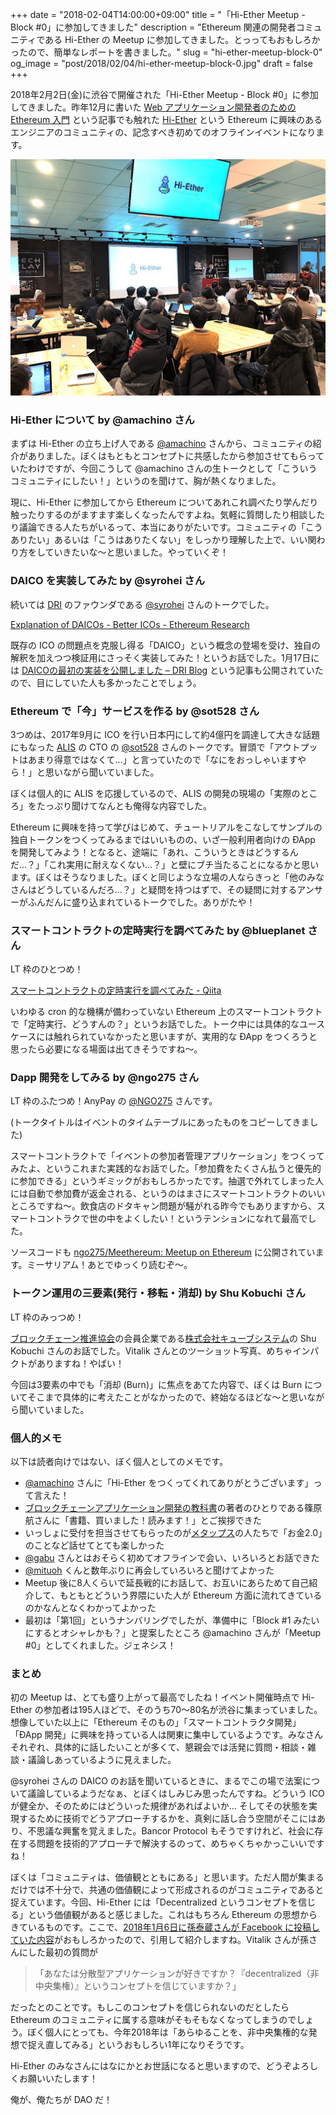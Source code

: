 +++
date = "2018-02-04T14:00:00+09:00"
title = "「Hi-Ether Meetup - Block #0」に参加してきました"
description = "Ethereum 関連の開発者コミュニティである Hi-Ether の Meetup に参加してきました。とっってもおもしろかったので、簡単なレポートを書きました。"
slug = "hi-ether-meetup-block-0"
og_image = "post/2018/02/04/hi-ether-meetup-block-0.jpg"
draft = false
+++

2018年2月2日(金)に渋谷で開催された「Hi-Ether Meetup - Block #0」に参加してきました。昨年12月に書いた <a href="https://june29.jp/2017/12/22/ethereum-for-web-application-developers/">Web アプリケーション開発者のための Ethereum 入門</a> という記事でも触れた <a href="https://www.hi-ether.org/">Hi-Ether</a> という Ethereum に興味のあるエンジニアのコミュニティの、記念すべき初めてのオフラインイベントになります。

<img src="/post/2018/02/04/hi-ether-meetup-block-0.jpg">

### Hi-Ether について by @amachino さん

まずは Hi-Ether の立ち上げ人である <a href="https://twitter.com/amachino">@amachino</a> さんから、コミュニティの紹介がありました。ぼくはもともとコンセプトに共感したから参加させてもらっていたわけですが、今回こうして @amachino さんの生トークとして「こういうコミュニティにしたい！」というのを聞けて、胸が熱くなりました。

<script async class="speakerdeck-embed" data-id="694be350dfb645bea5346132be7d612a" data-ratio="1.77777777777778" src="//speakerdeck.com/assets/embed.js"></script>

現に、Hi-Ether に参加してから Ethereum についてあれこれ調べたり学んだり触ったりするのがますます楽しくなったんですよね。気軽に質問したり相談したり議論できる人たちがいるって、本当にありがたいです。コミュニティの「こうありたい」あるいは「こうはありたくない」をしっかり理解した上で、いい関わり方をしていきたいな〜と思いました。やっていくぞ！

### DAICO を実装してみた by @syrohei さん

続いては <a href="https://dri.network/">DRI</a> のファウンダである <a href="https://twitter.com/syrohei">@syrohei</a> さんのトークでした。

<a href="https://ethresear.ch/t/explanation-of-daicos/465">Explanation of DAICOs - Better ICOs - Ethereum Research</a>

既存の ICO の問題点を克服し得る「DAICO」という概念の登場を受け、独自の解釈を加えつつ検証用にさっそく実装してみた！というお話でした。1月17日には <a href="https://blog.dri.network/the-first-implementation-of-daico-ja-8c91918f167">DAICOの最初の実装を公開しました – DRI Blog</a> という記事も公開されていたので、目にしていた人も多かったことでしょう。

<script async class="speakerdeck-embed" data-id="8058c4cff8714337b8a583664757eb1b" data-ratio="1.77777777777778" src="//speakerdeck.com/assets/embed.js"></script>

### Ethereum で「今」サービスを作る by @sot528 さん

3つめは、2017年9月に ICO を行い日本円にして約4億円を調達して大きな話題にもなった <a href="https://alismedia.jp/">ALIS</a> の CTO の <a href="https://twitter.com/sot528">@sot528</a> さんのトークです。冒頭で「アウトプットはあまり得意ではなくて…」と言っていたので「なにをおっしゃいますやら！」と思いながら聞いていました。

ぼくは個人的に ALIS を応援しているので、ALIS の開発の現場の「実際のところ」をたっぷり聞けてなんとも俺得な内容でした。

Ethereum に興味を持って学びはじめて、チュートリアルをこなしてサンプルの独自トークンをつくってみるまではいいものの、いざ一般利用者向けの ÐApp を開発してみよう！となると、途端に「あれ、こういうときはどうするんだ…？」「これ実用に耐えなくない…？」と壁にブチ当たることになるかと思います。ぼくはそうなりました。ぼくと同じような立場の人ならきっと「他のみなさんはどうしているんだろ…？」と疑問を持つはずで、その疑問に対するアンサーがふんだんに盛り込まれているトークでした。ありがたや！

<script async class="speakerdeck-embed" data-id="927110e2d5924bad98babc5766bd9900" data-ratio="1.33333333333333" src="//speakerdeck.com/assets/embed.js"></script>

### スマートコントラクトの定時実行を調べてみた by @blueplanet さん

LT 枠のひとつめ！

<a href="https://qiita.com/blueplanet/items/bb9effd226106dd39344">スマートコントラクトの定時実行を調べてみた - Qiita</a>

いわゆる cron 的な機構が備わっていない Ethereum 上のスマートコントラクトで「定時実行、どうすんの？」というお話でした。トーク中には具体的なユースケースには触れられていなかったと思いますが、実用的な ÐApp をつくろうと思ったら必要になる場面は出てきそうですね〜。

### Dapp 開発をしてみる by @ngo275 さん

LT 枠のふたつめ！AnyPay の <a href="https://twitter.com/NGO275">@NGO275</a> さんです。

(トークタイトルはイベントのタイムテーブルにあったものをコピーしてきました)

スマートコントラクトで「イベントの参加者管理アプリケーション」をつくってみたよ、というこれまた実践的なお話でした。「参加費をたくさん払うと優先的に参加できる」というギミックがおもしろかったです。抽選で外れてしまった人には自動で参加費が返金される、というのはまさにスマートコントラクトのいいところですね〜。飲食店のドタキャン問題が騒がれる昨今でもありますから、スマートコントラクで世の中をよくしたい！というテンションになれて最高でした。

<script async class="speakerdeck-embed" data-id="14996b9a85b04de39b500e02c6c1a899" data-ratio="1.33333333333333" src="//speakerdeck.com/assets/embed.js"></script>

ソースコードも <a href="https://github.com/ngo275/Meethereum">ngo275/Meethereum: Meetup on Ethereum</a> に公開されています。ミーサリアム！あとでゆっくり読むぞ〜。

### トークン運用の三要素(発行・移転・消却) by Shu Kobuchi さん

LT 枠のみっつめ！

<a href="http://bccc.global/ja/">ブロックチェーン推進協会</a>の会員企業である<a href="https://www.cubesystem.co.jp/">株式会社キューブシステム</a>の Shu Kobuchi さんのお話でした。Vitalik さんとのツーショット写真、めちゃインパクトがありますね！やばい！

今回は3要素の中でも「消却 (Burn)」に焦点をあてた内容で、ぼくは Burn についてそこまで具体的に考えたことがなかったので、終始なるほどな〜と思いながら聞いていました。

<script async class="speakerdeck-embed" data-id="2041ef507bd646a397dee1bf3691882a" data-ratio="1.33333333333333" src="//speakerdeck.com/assets/embed.js"></script>

### 個人的メモ

以下は読者向けではない、ぼく個人としてのメモです。

- <a href="https://twitter.com/amachino">@amachino</a> さんに「Hi-Ether をつくってくれてありがとうございます」って言えた！
- <a href="https://www.amazon.co.jp/dp/B0794WJYGW/">ブロックチェーンアプリケーション開発の教科書</a>の著者のひとりである篠原航さんに「書籍、買いました！読みます！」とご挨拶できた
- いっしょに受付を担当させてもらったのが<a href="http://metaps.com/ja/">メタップス</a>の人たちで「お金2.0」のことなど話せてとても楽しかった
- <a href="https://twitter.com/gabu">@gabu</a> さんとはおそらく初めてオフラインで会い、いろいろとお話できた
- <a href="https://twitter.com/mituoh">@mituoh</a> くんと数年ぶりに再会していろいろと聞けてよかった
- Meetup 後に8人くらいで延長戦的にお話して、お互いにあらためて自己紹介して、もともとどういう界隈にいた人が Ethereum 方面に流れてきているのかなんとなくわかってよかった
- 最初は「第1回」というナンバリングでしたが、準備中に「Block #1 みたいにするとオシャレかも？」と提案したところ @amachino さんが「Meetup #0」としてくれました。ジェネシス！

### まとめ

初の Meetup は、とても盛り上がって最高でしたね！イベント開催時点で Hi-Ether の参加者は195人ほどで、そのうち70〜80名が渋谷に集まっていました。想像していた以上に「Ethereum そのもの」「スマートコントラクタ開発」「ÐApp 開発」に興味を持っている人は関東に集中しているようです。みなさんそれぞれ、具体的に話したいことが多くて、懇親会では活発に質問・相談・雑談・議論しあっているように見えました。

@syrohei さんの DAICO のお話を聞いているときに、まるでこの場で法案について議論しているようだなぁ、とぼくはしみじみ思ったんですね。どういう ICO が健全か、そのためにはどういった規律があればよいか… そしてその状態を実現するために技術でどうアプローチするかを、真剣に話し合う空間がそこにはあり、不思議な興奮を覚えました。Bancor Protocol もそうですけれど、社会に存在する問題を技術的アプローチで解決するのって、めちゃくちゃかっこいいですね！

ぼくは「コミュニティは、価値観とともにある」と思います。ただ人間が集まるだけでは不十分で、共通の価値観によって形成されるのがコミュニティであると捉えています。今回、Hi-Ether には「Decentralized というコンセプトを信じる」という価値観があると感じました。これはもちろん Ethereum の思想からきているものです。ここで、<a href="https://www.facebook.com/taizoson/posts/10155372510529492">2018年1月6日に孫泰蔵さんが Facebook に投稿していた内容</a>がおもしろかったので、引用して紹介しますね。Vitalik さんが孫さんにした最初の質問が

> 「あなたは分散型アプリケーションが好きですか？『decentralized（非中央集権）』というコンセプトを信じていますか？」

だったとのことです。もしこのコンセプトを信じられないのだとしたら Ethereum のコミュニティに属する意味がそもそもなくなってしまうのでしょう。ぼく個人にとっても、今年2018年は「あらゆることを、非中央集権的な発想で捉え直してみる」というおもしろい1年になりそうです。

Hi-Ether のみなさんにはなにかとお世話になると思いますので、どうぞよろしくお願いいたします！

俺が、俺たちが DAO だ！
